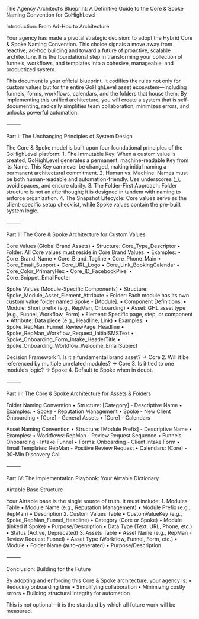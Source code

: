 The Agency Architect’s Blueprint: A Definitive Guide to the Core & Spoke Naming Convention for GoHighLevel

Introduction: From Ad-Hoc to Architecture

Your agency has made a pivotal strategic decision: to adopt the Hybrid Core & Spoke Naming Convention. This choice signals a move away from reactive, ad-hoc building and toward a future of proactive, scalable architecture. It is the foundational step in transforming your collection of funnels, workflows, and templates into a cohesive, manageable, and productized system.

This document is your official blueprint. It codifies the rules not only for custom values but for the entire GoHighLevel asset ecosystem—including funnels, forms, workflows, calendars, and the folders that house them. By implementing this unified architecture, you will create a system that is self-documenting, radically simplifies team collaboration, minimizes errors, and unlocks powerful automation.

⸻

Part I: The Unchanging Principles of System Design

The Core & Spoke model is built upon four foundational principles of the GoHighLevel platform:
	1.	The Immutable Key: When a custom value is created, GoHighLevel generates a permanent, machine-readable Key from its Name. This Key can never be changed, making initial naming a permanent architectural commitment.
	2.	Human vs. Machine: Names must be both human-readable and automation-friendly. Use underscores (_), avoid spaces, and ensure clarity.
	3.	The Folder-First Approach: Folder structure is not an afterthought; it is designed in tandem with naming to enforce organization.
	4.	The Snapshot Lifecycle: Core values serve as the client-specific setup checklist, while Spoke values contain the pre-built system logic.

⸻

Part II: The Core & Spoke Architecture for Custom Values

Core Values (Global Brand Assets)
	•	Structure: Core_Type_Descriptor
	•	Folder: All Core values must reside in Core Brand Values.
	•	Examples:
	•	Core_Brand_Name
	•	Core_Brand_Tagline
	•	Core_Phone_Main
	•	Core_Email_Support
	•	Core_URL_Logo
	•	Core_Link_BookingCalendar
	•	Core_Color_PrimaryHex
	•	Core_ID_FacebookPixel
	•	Core_Snippet_EmailFooter

Spoke Values (Module-Specific Components)
	•	Structure: Spoke_Module_Asset_Element_Attribute
	•	Folder: Each module has its own custom value folder named Spoke - [Module].
	•	Component Definitions:
	•	Module: Short prefix (e.g., RepMan, Onboarding)
	•	Asset: GHL asset type (e.g., Funnel, Workflow, Form)
	•	Element: Specific page, step, or component
	•	Attribute: Data piece (e.g., Headline, Link)
	•	Examples:
	•	Spoke_RepMan_Funnel_ReviewPage_Headline
	•	Spoke_RepMan_Workflow_Request_InitialSMSText
	•	Spoke_Onboarding_Form_Intake_HeaderTitle
	•	Spoke_Onboarding_Workflow_Welcome_EmailSubject

Decision Framework
	1.	Is it a fundamental brand asset? → Core
	2.	Will it be referenced by multiple unrelated modules? → Core
	3.	Is it tied to one module’s logic? → Spoke
	4.	Default to Spoke when in doubt.

⸻

Part III: The Core & Spoke Architecture for Assets & Folders

Folder Naming Convention
	•	Structure: [Category] - Descriptive Name
	•	Examples:
	•	Spoke - Reputation Management
	•	Spoke - New Client Onboarding
	•	[Core] - General Assets
	•	[Core] - Calendars

Asset Naming Convention
	•	Structure: [Module Prefix] - Descriptive Name
	•	Examples:
	•	Workflows: RepMan - Review Request Sequence
	•	Funnels: Onboarding - Intake Funnel
	•	Forms: Onboarding - Client Intake Form
	•	Email Templates: RepMan - Positive Review Request
	•	Calendars: [Core] - 30-Min Discovery Call

⸻

Part IV: The Implementation Playbook: Your Airtable Dictionary

Airtable Base Structure

Your Airtable base is the single source of truth. It must include:
	1.	Modules Table
	•	Module Name (e.g., Reputation Management)
	•	Module Prefix (e.g., RepMan)
	•	Description
	2.	Custom Values Table
	•	CustomValueKey (e.g., Spoke_RepMan_Funnel_Headline)
	•	Category (Core or Spoke)
	•	Module (linked if Spoke)
	•	Purpose/Description
	•	Data Type (Text, URL, Phone, etc.)
	•	Status (Active, Deprecated)
	3.	Assets Table
	•	Asset Name (e.g., RepMan - Review Request Funnel)
	•	Asset Type (Workflow, Funnel, Form, etc.)
	•	Module
	•	Folder Name (auto-generated)
	•	Purpose/Description

⸻

Conclusion: Building for the Future

By adopting and enforcing this Core & Spoke architecture, your agency is:
	•	Reducing onboarding time
	•	Simplifying collaboration
	•	Minimizing costly errors
	•	Building structural integrity for automation

This is not optional—it is the standard by which all future work will be measured.